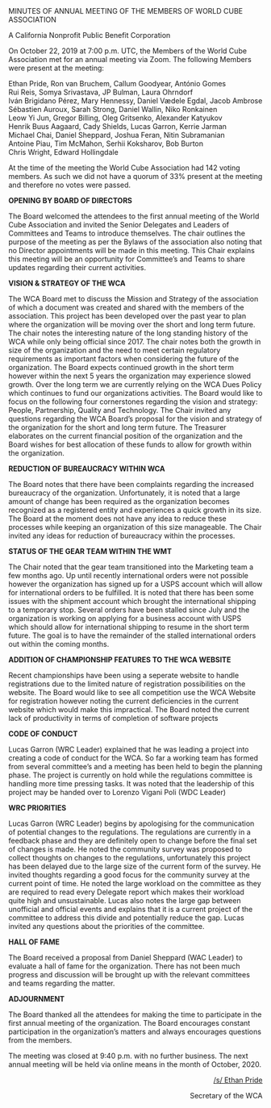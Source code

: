 <div class="text-center">
MINUTES OF ANNUAL MEETING OF THE MEMBERS OF WORLD CUBE ASSOCIATION

A California Nonprofit Public Benefit Corporation
</div>

On October 22, 2019 at 7:00 p.m. UTC, the Members of the World Cube Association met for an annual meeting via Zoom. The following Members were present at the meeting:

<div class="text-center">
Ethan Pride, Ron van Bruchem, Callum Goodyear, António Gomes <br>
Rui Reis, Somya Srivastava, JP Bulman, Laura Ohrndorf <br>
Iván Brigidano Pérez, Mary Hennessy, Daniel Vædele Egdal, Jacob Ambrose <br>
Sébastien Auroux, Sarah Strong, Daniel Wallin, Niko Ronkainen <br>
Leow Yi Jun, Gregor Billing, Oleg Gritsenko, Alexander Katyukov <br>
Henrik Buus Aagaard, Cady Shields, Lucas Garron, Kerrie Jarman <br>
Michael Chai, Daniel Sheppard, Joshua Feran, Nitin Subramanian <br>
Antoine Piau, Tim McMahon, Serhii Koksharov, Bob Burton <br>
Chris Wright, Edward Hollingdale <br>

At the time of the meeting the World Cube Association had 142 voting members. As such we did not have a quorum of 33% present at the meeting and therefore no votes were passed.
</div>


<b class="text-center">OPENING BY BOARD OF DIRECTORS</b>

The Board welcomed the attendees to the first annual meeting of the World Cube Association and invited the Senior Delegates and Leaders of Committees and Teams to introduce themselves. The chair outlines the purpose of the meeting as per the Bylaws of the association also noting that no Director appointments will be made in this meeting. This Chair explains this meeting will be an opportunity for Committee’s and Teams to share updates regarding their current activities.

<b class="text-center">VISION & STRATEGY OF THE WCA</b>

The WCA Board met to discuss the Mission and Strategy of the association of which a document was created and shared with the members of the association. This project has been developed over the past year to plan where the organization will be moving over the short and long term future. The chair notes the interesting nature of the long standing history of the WCA while only being official since 2017. The chair notes both the growth in size of the organization and the need to meet certain regulatory requirements as important factors when considering the future of the organization. The Board expects continued growth in the short term however within the next 5 years the organization may experience slowed growth. Over the long term we are currently relying on the WCA Dues Policy which continues to fund our organizations activities. The Board would like to focus on the following four cornerstones regarding the vision and strategy: People, Partnership, Quality and Technology. The Chair invited any questions regarding the WCA Board’s proposal for the vision and strategy of the organization for the short and long term future. The Treasurer elaborates on the current financial position of the organization and the Board wishes for best allocation of these funds to allow for growth within the organization.

<b class="text-center">REDUCTION OF BUREAUCRACY WITHIN WCA</b>

The Board notes that there have been complaints regarding the increased bureaucracy of the organization. Unfortunately, it is noted that a large amount of change has been required as the organization becomes recognized as a registered entity and experiences a quick growth in its size. The Board at the moment does not have any idea to reduce these processes while keeping an organization of this size manageable. The Chair invited any ideas for reduction of bureaucracy within the processes. 

<b class="text-center">STATUS OF THE GEAR TEAM WITHIN THE WMT</b>

The Chair noted that the gear team transitioned into the Marketing team a few months ago. Up until recently international orders were not possible however the organization has signed up for a USPS account which will allow for international orders to be fulfilled. It is noted that there has been some issues with the shipment account which brought the international shipping to a temporary stop. Several orders have been stalled since July and the organization is working on applying for a business account with USPS which should allow for international shipping to resume in the short term future. The goal is to have the remainder of the stalled international orders out within the coming months.

<b class="text-center">ADDITION OF CHAMPIONSHIP FEATURES TO THE WCA WEBSITE</b>

Recent championships have been using a seperate website to handle registrations due to the limited nature of registration possibilities on the website. The Board would like to see all competition use the WCA Website for registration however noting the current deficiencies in the current website which would make this impractical. The Board noted the current lack of productivity in terms of completion of software projects 

<b class="text-center">CODE OF CONDUCT</b>

Lucas Garron (WRC Leader) explained that he was leading a project into creating a code of conduct for the WCA. So far a working team has formed from several committee’s and a meeting has been held to begin the planning phase. The project is currently on hold while the regulations committee is handling more time pressing tasks. It was noted that the leadership of this project may be handed over to Lorenzo Vigani Poli (WDC Leader)

<b class="text-center">WRC PRIORITIES</b>

Lucas Garron (WRC Leader) begins by apologising for the communication of potential changes to the regulations. The regulations are currently in a feedback phase and they are definitely open to change before the final set of changes is made. He noted the community survey was proposed to collect thoughts on changes to the regulations, unfortunately this project has been delayed due to the large size of the current form of the survey. He invited thoughts regarding a good focus for the community survey at the current point of time. He noted the large workload on the committee as they are required to read every Delegate report which makes their workload quite high and unsustainable. Lucas also notes the large gap between unofficial and official events and explains that it is a current project of the committee to address this divide and potentially reduce the gap. Lucas invited any questions about the priorities of the committee.

<b class="text-center">HALL OF FAME</b>

The Board received a proposal from Daniel Sheppard (WAC Leader) to evaluate a hall of fame for the organization. There has not been much progress and discussion will be brought up with the relevant committees and teams regarding the matter.

<b class="text-center">ADJOURNMENT</b>

The Board thanked all the attendees for making the time to participate in the first annual meeting of the organization. The Board encourages constant participation in the organization’s matters and always encourages questions from the members. 

The meeting was closed at 9:40 p.m. with no further business. The next annual meeting will be held via online means in the month of October, 2020.

<div style="text-align: right;">
<span style="text-decoration: underline;">/s/ Ethan Pride</span>

Secretary of the WCA
</div>
